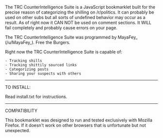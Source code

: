 The TRC CounterIntelligence Suite is a JavaScript bookmarklet built for the precise reason of categorizing the shilling on /r/politics. It can probably be used on other subs but all sorts of undefined behavior may occur as a result. As of right now it CAN NOT be used on comment sections. It WILL fail completely and probably cause errors on your page. 

The TRC CounterIntelligence Suite was programmed by MayaFey_ (/u/MayaFey_). Free the Burgers.

Right now the TRC CounterIntelligence Suite is capable of:

	- Tracking shills 
	- Tracking shittily sourced links
	- Categorizing posts
	- Sharing your suspects with others
	
------------

TO INSTALL:

Read install.txt for instructions.

------------

COMPATIBILITY

This bookmarklet was designed to run and tested exclusively with Mozilla Firefox. If it doesn't work on other browsers that is unfortunate but not unexpected.